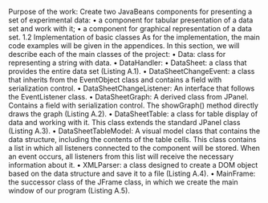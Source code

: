 Purpose of the work: Create two JavaBeans components for presenting a set of experimental data:
• a component for tabular presentation of a data set and work with it;
• a component for graphical representation of a data set.
1.2 Implementation of basic classes
As for the implementation, the main code examples will be given in the appendices. In this section, we will describe each of the main classes of the project:
• Data: class for representing a string with data.
• DataHandler:
• DataSheet: a class that provides the entire data set (Listing A.1).
• DataSheetChangeEvent: a class that inherits from the EventObject class and contains a field with serialization control.
• DataSheetChangeListener: An interface that follows the EventListener class.
• DataSheetGraph: A derived class from JPanel. Contains a field with serialization control. The showGraph() method directly draws the graph (Listing A.2).
• DataSheetTable: a class for table display of data and working with it. This class extends the standard JPanel class (Listing A.3).
• DataSheetTableModel: A visual model class that contains the data structure, including the contents of the table cells. This class contains a list in which all listeners connected to the component will be stored. When an event occurs, all listeners from this list will receive the necessary information about it.
• XMLParser: a class designed to create a DOM object based on the data structure and save it to a file (Listing A.4).
• MainFrame: the successor class of the JFrame class, in which we create the main window of our program (Listing A.5).
